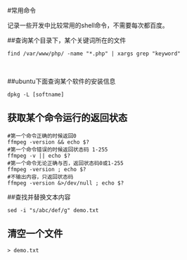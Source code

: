 #常用命令

记录一些开发中比较常用的shell命令，不需要每次都百度。

##查询某个目录下，某个关键词所在的文件


```shell
find /var/www/php/ -name "*.php" | xargs grep "keyword"
```
​	

##ubuntu下面查询某个软件的安装信息

```shell
dpkg -L [softname]
```

## 获取某个命令运行的返回状态

```shell
#第一个命令正确的时候返回0
ffmpeg -version && echo $?
#第一个命令错误的时候返回状态码 1-255
ffmpeg -v || echo $?
#第一个命令无论正确与否，返回状态码0或1-255
ffmpeg -version ; echo $?
#不输出内容，只返回状态码
ffmpeg -version &>/dev/null ; echo $?
```

##查找并替换文本内容

```shell
sed -i "s/abc/def/g" demo.txt
```

## 清空一个文件

```shell
> demo.txt
```

